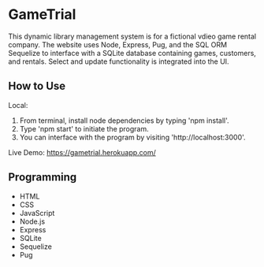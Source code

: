 # GameTrial
This dynamic library management system is for a fictional vdieo game rental company. The website uses Node, Express, Pug, and the SQL ORM Sequelize to interface with a SQLite database containing games, customers, and rentals. Select and update functionality is integrated into the UI.

## How to Use
Local:
1. From terminal, install node dependencies by typing 'npm install'.
2. Type 'npm start' to initiate the program.
3. You can interface with the program by visiting 'http://localhost:3000'.

Live Demo:
https://gametrial.herokuapp.com/

## Programming
* HTML
* CSS
* JavaScript
* Node.js
* Express
* SQLite
* Sequelize
* Pug
